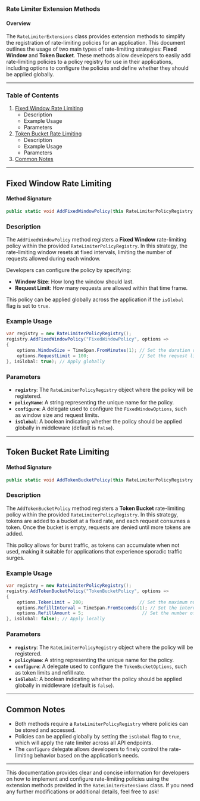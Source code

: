 ### Rate Limiter Extension Methods
#### Overview
The `RateLimiterExtensions` class provides extension methods to simplify the registration of rate-limiting policies for an application. This document outlines the usage of two main types of rate-limiting strategies: **Fixed Window** and **Token Bucket**. These methods allow developers to easily add rate-limiting policies to a policy registry for use in their applications, including options to configure the policies and define whether they should be applied globally.

---

### Table of Contents
1. [Fixed Window Rate Limiting](#fixed-window-rate-limiting)
   - Description
   - Example Usage
   - Parameters
2. [Token Bucket Rate Limiting](#token-bucket-rate-limiting)
   - Description
   - Example Usage
   - Parameters
3. [Common Notes](#common-notes)

---

## <a name="fixed-window-rate-limiting"></a> Fixed Window Rate Limiting

#### Method Signature
```csharp
public static void AddFixedWindowPolicy(this RateLimiterPolicyRegistry registry, string policyName, Action<FixedWindowOptions> configure, bool isGlobal = false)
```

### Description
The `AddFixedWindowPolicy` method registers a **Fixed Window** rate-limiting policy within the provided `RateLimiterPolicyRegistry`. In this strategy, the rate-limiting window resets at fixed intervals, limiting the number of requests allowed during each window.

Developers can configure the policy by specifying:
- **Window Size**: How long the window should last.
- **Request Limit**: How many requests are allowed within that time frame.

This policy can be applied globally across the application if the `isGlobal` flag is set to `true`.

### Example Usage
```csharp
var registry = new RateLimiterPolicyRegistry();
registry.AddFixedWindowPolicy("FixedWindowPolicy", options =>
{
    options.WindowSize = TimeSpan.FromMinutes(1); // Set the duration of the window
    options.RequestLimit = 100;                   // Set the request limit per window
}, isGlobal: true); // Apply globally
```

### Parameters
- **`registry`**: The `RateLimiterPolicyRegistry` object where the policy will be registered.
- **`policyName`**: A string representing the unique name for the policy.
- **`configure`**: A delegate used to configure the `FixedWindowOptions`, such as window size and request limits.
- **`isGlobal`**: A boolean indicating whether the policy should be applied globally in middleware (default is `false`).

---

## <a name="token-bucket-rate-limiting"></a> Token Bucket Rate Limiting

#### Method Signature
```csharp
public static void AddTokenBucketPolicy(this RateLimiterPolicyRegistry registry, string policyName, Action<TokenBucketOptions> configure, bool isGlobal = false)
```

### Description
The `AddTokenBucketPolicy` method registers a **Token Bucket** rate-limiting policy within the provided `RateLimiterPolicyRegistry`. In this strategy, tokens are added to a bucket at a fixed rate, and each request consumes a token. Once the bucket is empty, requests are denied until more tokens are added.

This policy allows for burst traffic, as tokens can accumulate when not used, making it suitable for applications that experience sporadic traffic surges.

### Example Usage
```csharp
var registry = new RateLimiterPolicyRegistry();
registry.AddTokenBucketPolicy("TokenBucketPolicy", options =>
{
    options.TokenLimit = 200;                     // Set the maximum number of tokens
    options.RefillInterval = TimeSpan.FromSeconds(1); // Set the interval for refilling tokens
    options.RefillAmount = 5;                      // Set the number of tokens added at each refill
}, isGlobal: false); // Apply locally
```

### Parameters
- **`registry`**: The `RateLimiterPolicyRegistry` object where the policy will be registered.
- **`policyName`**: A string representing the unique name for the policy.
- **`configure`**: A delegate used to configure the `TokenBucketOptions`, such as token limits and refill rate.
- **`isGlobal`**: A boolean indicating whether the policy should be applied globally in middleware (default is `false`).

---

## <a name="common-notes"></a> Common Notes
- Both methods require a `RateLimiterPolicyRegistry` where policies can be stored and accessed.
- Policies can be applied globally by setting the `isGlobal` flag to `true`, which will apply the rate limiter across all API endpoints.
- The `configure` delegate allows developers to finely control the rate-limiting behavior based on the application’s needs.

---

This documentation provides clear and concise information for developers on how to implement and configure rate-limiting policies using the extension methods provided in the `RateLimiterExtensions` class. If you need any further modifications or additional details, feel free to ask!